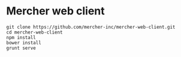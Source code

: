 Mercher web client
==================

```
git clone https://github.com/mercher-inc/mercher-web-client.git
cd mercher-web-client
npm install
bower install
grunt serve
```

